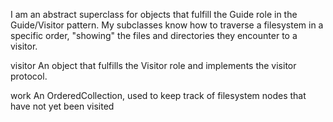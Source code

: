 I am an abstract superclass for objects that fulfill the Guide role in the Guide/Visitor pattern. My subclasses know how to traverse a filesystem in a specific order, "showing" the files and directories they encounter to a visitor.visitor	An object that fulfills the Visitor role and implements the visitor protocol.	work	An OrderedCollection, used to keep track of filesystem nodes that have not yet been visited